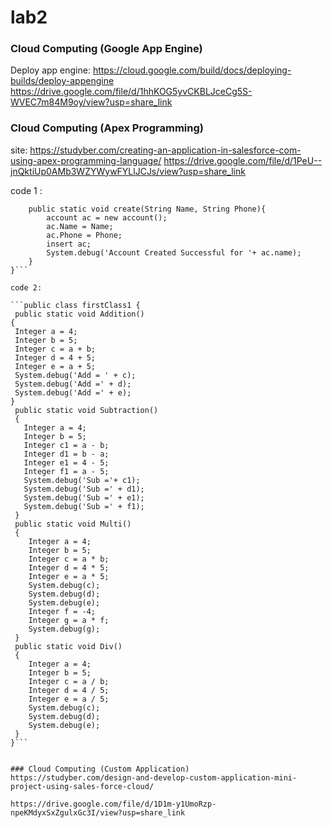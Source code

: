 # lab2

### Cloud Computing (Google App Engine)
Deploy app engine: https://cloud.google.com/build/docs/deploying-builds/deploy-appengine
https://drive.google.com/file/d/1hhKOG5yvCKBLJceCg5S-WVEC7m84M9oy/view?usp=share_link


### Cloud Computing (Apex Programming)
site: https://studyber.com/creating-an-application-in-salesforce-com-using-apex-programming-language/
https://drive.google.com/file/d/1PeU--jnQktiUp0AMb3WZYWywFYLlJCJs/view?usp=share_link

code 1 :
```public class mayur {
    public static void create(String Name, String Phone){
        account ac = new account();
        ac.Name = Name;
        ac.Phone = Phone;
        insert ac;
        System.debug('Account Created Successful for '+ ac.name);
    }
}```

code 2:

```public class firstClass1 {
 public static void Addition()
{
 Integer a = 4;
 Integer b = 5;
 Integer c = a + b;
 Integer d = 4 + 5;
 Integer e = a + 5;
 System.debug('Add = ' + c);
 System.debug('Add =' + d);
 System.debug('Add =' + e);
}
 public static void Subtraction()
 {
   Integer a = 4;
   Integer b = 5;
   Integer c1 = a - b;
   Integer d1 = b - a;
   Integer e1 = 4 - 5;
   Integer f1 = a - 5;
   System.debug('Sub ='+ c1);
   System.debug('Sub =' + d1);
   System.debug('Sub =' + e1);
   System.debug('Sub =' + f1);
 }
 public static void Multi()
 {
    Integer a = 4;
    Integer b = 5;
    Integer c = a * b;
    Integer d = 4 * 5;
    Integer e = a * 5;
    System.debug(c);
    System.debug(d);
    System.debug(e);
    Integer f = -4;
    Integer g = a * f;
    System.debug(g);
 }
 public static void Div()
 {
    Integer a = 4;
    Integer b = 5;
    Integer c = a / b;
    Integer d = 4 / 5;
    Integer e = a / 5;
    System.debug(c);
    System.debug(d);
    System.debug(e);
 }
}```


### Cloud Computing (Custom Application)
https://studyber.com/design-and-develop-custom-application-mini-project-using-sales-force-cloud/

https://drive.google.com/file/d/1D1m-y1UmoRzp-npeKMdyxSxZgulxGc3I/view?usp=share_link
